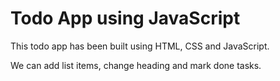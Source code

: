 # Todo App using JavaScript

This todo app has been built using HTML, CSS and JavaScript.

We can add list items, change heading and mark done tasks.
